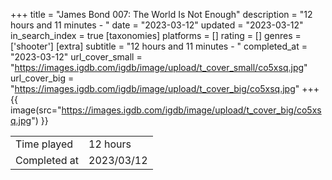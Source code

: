 +++
title = "James Bond 007: The World Is Not Enough"
description = "12 hours and 11 minutes - "
date = "2023-03-12"
updated = "2023-03-12"
in_search_index = true
[taxonomies]
platforms = []
rating = []
genres = ['shooter']
[extra]
subtitle = "12 hours and 11 minutes - "
completed_at = "2023-03-12"
url_cover_small = "https://images.igdb.com/igdb/image/upload/t_cover_small/co5xsq.jpg"
url_cover_big = "https://images.igdb.com/igdb/image/upload/t_cover_big/co5xsq.jpg"
+++
{{ image(src="https://images.igdb.com/igdb/image/upload/t_cover_big/co5xsq.jpg") }}

|              |            |
| ------------ | ---------- |
| Time played  | 12 hours |
| Completed at | 2023/03/12 |


